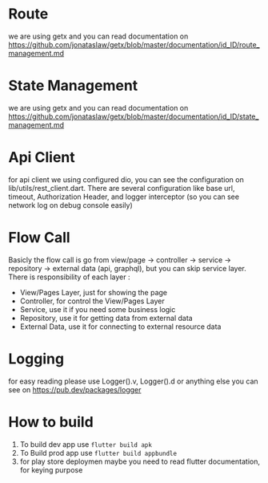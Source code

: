 # Route
we are using getx and you can read documentation on https://github.com/jonataslaw/getx/blob/master/documentation/id_ID/route_management.md

# State Management
we are using getx and you can read documentation on https://github.com/jonataslaw/getx/blob/master/documentation/id_ID/state_management.md

# Api Client
for api client we using configured dio, you can see the configuration on lib/utils/rest_client.dart. There are several configuration like base url, timeout, Authorization Header, and logger interceptor (so you can see network log on debug console easily)

# Flow Call
Basicly the flow call is go from view/page -> controller -> service -> repository -> external data (api, graphql), but you can skip service layer. There is responsibility of each layer : 
- View/Pages Layer, just for showing the page
- Controller, for control the View/Pages Layer
- Service, use it if you need some business logic
- Repository, use it for getting data from external data
- External Data, use it for connecting to external resource data

# Logging
for easy reading please use Logger().v, Logger().d or anything else you can see on https://pub.dev/packages/logger

# How to build
1. To build dev app use `flutter build apk`
2. To Build prod app use `flutter build appbundle`
3. for play store deploymen maybe you need to read flutter documentation, for keying purpose